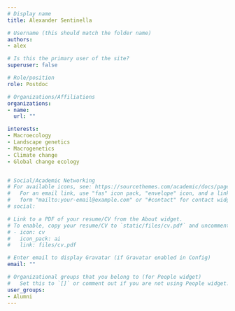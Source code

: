 ```yaml
---
# Display name
title: Alexander Sentinella

# Username (this should match the folder name)
authors:
- alex

# Is this the primary user of the site?
superuser: false

# Role/position
role: Postdoc

# Organizations/Affiliations
organizations:
- name: 
  url: ""

interests:
- Macroecology
- Landscape genetics
- Macrogenetics
- Climate change
- Global change ecology


# Social/Academic Networking
# For available icons, see: https://sourcethemes.com/academic/docs/page-builder/#icons
#   For an email link, use "fas" icon pack, "envelope" icon, and a link in the
#   form "mailto:your-email@example.com" or "#contact" for contact widget.
# social:

# Link to a PDF of your resume/CV from the About widget.
# To enable, copy your resume/CV to `static/files/cv.pdf` and uncomment the lines below.
# - icon: cv
#   icon_pack: ai
#   link: files/cv.pdf

# Enter email to display Gravatar (if Gravatar enabled in Config)
email: ""

# Organizational groups that you belong to (for People widget)
#   Set this to `[]` or comment out if you are not using People widget.
user_groups:
- Alumni
---
```


